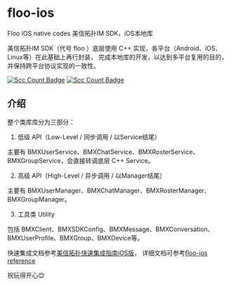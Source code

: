 # floo-ios
Floo iOS native codes 美信拓扑IM SDK，iOS本地库

美信拓扑IM SDK（代号 floo ）底层使用 C++ 实现，各平台（Android、iOS、Linux等）在此基础上再行封装，
完成本地库的开发，以达到多平台复用的目的，并保持跨平台协议实现的一致性。

[![Scc Count Badge](https://sloc.xyz/github/maxim-top/floo-ios/?category=total&avg-wage=1)](https://github.com/maxim-top/floo-ios/) [![Scc Count Badge](https://sloc.xyz/github/maxim-top/floo-ios/?category=code&avg-wage=1)](https://github.com/maxim-top/floo-ios/)

## 介绍

整个类库库分为三部分：

1. 低级 API（Low-Level / 同步调用 / 以Service结尾）

主要有 BMXUserService、BMXChatService、BMXRosterService、BMXGroupService，会直接转调底层 C++ Service。

2. 高级 API（High-Level / 异步调用 / 以Manager结尾）

主要有 BMXUserManager、BMXChatManager、BMXRosterManager、BMXGroupManager。

3. 工具类 Utility

包括 BMXClient、BMXSDKConfig、BMXMessage、BMXConversation、BMXUserProfile、BMXGroup、BMXDevice等。

快速集成文档参考[美信拓扑快速集成指南iOS版](https://www.maximtop.com/docs/quick/ios/)，
详细文档可参考[floo-ios reference](https://www.maximtop.com/docs/ios/)

祝玩得开心😊
